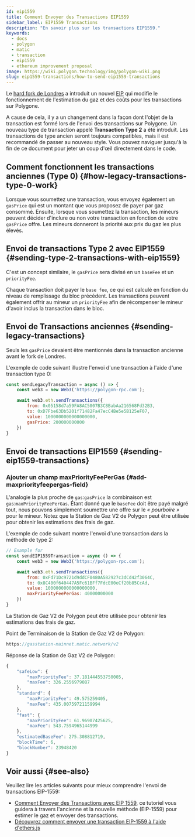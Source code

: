 ```yaml
---
id: eip1559
title: Comment Envoyer des Transactions EIP1559
sidebar_label: EIP1559 Transactions
description: "En savoir plus sur les transactions EIP1559."
keywords:
  - docs
  - polygon
  - matic
  - transaction
  - eip1559
  - ethereum improvement proposal
image: https://wiki.polygon.technology/img/polygon-wiki.png
slug: eip1559-transactions/how-to-send-eip1559-transactions
---
```


Le [hard fork de Londres](https://blog.polygon.technology/eip-1559-upgrades-are-going-live-on-polygon-mainnet/) a introduit un nouvel [EIP](https://eips.ethereum.org/EIPS/eip-1559) qui modifie le fonctionnement de l'estimation du gaz et des coûts pour les transactions sur Polygone.

A cause de cela, il y a un changement dans la façon dont l'objet de la transaction est formé lors de l'envoi des transactions sur Polygone. Un nouveau type de transaction appelé **Transaction Type 2** a été introduit. Les transactions de type ancien seront toujours compatibles, mais il est recommandé de passer au nouveau style. Vous pouvez naviguer jusqu'à la fin de ce document pour jeter un coup d'œil directement dans le code.

## Comment fonctionnent les transactions anciennes (Type 0) {#how-legacy-transactions-type-0-work}

Lorsque vous soumettez une transaction, vous envoyez également un `gasPrice` qui est un montant que vous proposez de payer par gaz consommé. Ensuite, lorsque vous soumettez la transaction, les mineurs peuvent décider d'inclure ou non votre transaction en fonction de votre `gasPrice` offre. Les mineurs donneront la priorité aux prix du gaz les plus élevés.

## Envoi de transactions Type 2 avec EIP1559 {#sending-type-2-transactions-with-eip1559}

C'est un concept similaire, le `gasPrice` sera divisé en un `baseFee` et un `priorityFee`.

Chaque transaction doit payer le `base fee`, ce qui est calculé en fonction du niveau de remplissage du bloc précédent. Les transactions peuvent également offrir au mineur un `priorityFee` afin de récompenser le mineur d'avoir inclus la transaction dans le bloc.

## Envoi de Transactions anciennes {#sending-legacy-transactions}

Seuls les `gasPrice` devaient être mentionnés dans la transaction ancienne avant le fork de Londres.

L'exemple de code suivant illustre l'envoi d'une transaction à l'aide d'une transaction type 0:

```jsx
const sendLegacyTransaction = async () => {
    const web3 = new Web3('https://polygon-rpc.com');

    await web3.eth.sendTransactions({
        from: 0x05158d7a59FA8AC5007B3C8BabAa216568Fd32B3,
        to: 0xD7Fbe63Db5201f71482Fa47ecC4Be5e5B125eF07,
        value: 1000000000000000000,
        gasPrice: 200000000000
    })
}
```

## Envoi de transactions EIP1559 {#sending-eip1559-transactions}

### Ajouter un champ maxPriorityFeePerGas {#add-maxpriorityfeepergas-field}

L'analogie la plus proche de `gas`:`gasPrice` la combinaison est `gas`:`maxPriorityFeePerGas`. Étant donné que le `baseFee` doit être payé malgré tout, nous pouvons simplement soumettre une offre sur le *« pourboire »* pour le mineur. Notez que la Station de Gaz V2 de Polygon peut être utilisée pour obtenir les estimations des frais de gaz.

L'exemple de code suivant montre l'envoi d'une transaction dans la méthode de type 2:

```jsx
// Example for
const sendEIP1559Transaction = async () => {
    const web3 = new Web3('https://polygon-rpc.com');

    await web3.eth.sendTransactions({
        from: 0xFd71Dc9721d9ddCF0480A582927c3dCd42f3064C,
        to: 0x8C400f640447A5Fc61BFf7FdcE00eCf20b85CcAd,
        value: 1000000000000000000,
        maxPriorityFeePerGas: 40000000000
    })
}
```

La Station de Gaz V2 de Polygon peut être utilisée pour obtenir les estimations des frais de gaz.

Point de Terminaison de la Station de Gaz V2 de Polygon:

```jsx
https://gasstation-mainnet.matic.network/v2
```

Réponse de la Station de Gaz V2 de Polygon:

```jsx
{
	"safeLow": {
		"maxPriorityFee": 37.181444553750005,
		"maxFee": 326.2556979087
	},
	"standard": {
		"maxPriorityFee": 49.575259405,
		"maxFee": 435.00759721159994
	},
	"fast": {
		"maxPriorityFee": 61.96907425625,
		"maxFee": 543.7594965144999
	},
	"estimatedBaseFee": 275.308812719,
	"blockTime": 6,
	"blockNumber": 23948420
}
```

## Voir aussi {#see-also}

Veuillez lire les articles suivants pour mieux comprendre l'envoi de transactions EIP-1559:

* [Comment Envoyer des Transactions avec EIP 1559](https://docs.alchemy.com/alchemy/guides/eip-1559/send-tx-eip-1559), ce tutoriel vous guidera à travers l'ancienne et la nouvelle méthode (EIP-1559) pour estimer le gaz et envoyer des transactions.
* [Découvrez comment envoyer une transaction EIP-1559 à l'aide d'ethers.js](https://www.quicknode.com/guides/web3-sdks/how-to-send-an-eip-1559-transaction)
